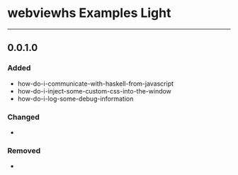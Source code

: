 # webviewhs Examples Light

---

## 0.0.1.0

### Added

- how-do-i-communicate-with-haskell-from-javascript
- how-do-i-inject-some-custom-css-into-the-window
- how-do-i-log-some-debug-information

### Changed

-

### Removed

-
